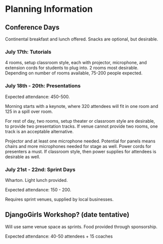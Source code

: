 # Planning Information

## Conference Days

Continental breakfast and lunch offered. Snacks are optional, but desirable.

### July 17th: Tutorials

4 rooms, setup classroom style, each with projector, microphone, and extension cords for students to plug into. 2 rooms most desirable. Depending on number of rooms available, 75-200 people expected.

### July 18th - 20th: Presentations

Expected attendance: 450-500.

Morning starts with a keynote, where 320 attendees will fit in one room and 125 in a spill over room.

For rest of day, two rooms, setup theater or classroom style are desirable, to provide two presentation tracks. If venue cannot provide two rooms, one track is an acceptable alternative.

Projector and at least one microphone needed. Potential for panels means chairs and more microphones needed for stage as well. Power cords for presenters a must. If classroom style, then power supplies for attendees is desirable as well.

### July 21st - 22nd: Sprint Days

Wharton. Light lunch provided.

Expected attendance: 150 - 200.

Requires sprint venues, supplied by local businesses.

## DjangoGirls Workshop? (date tentative)

Will use same venue space as sprints. Food provided through sponsorship.

Expected attendance: 40-50 attendees + 15 coaches
